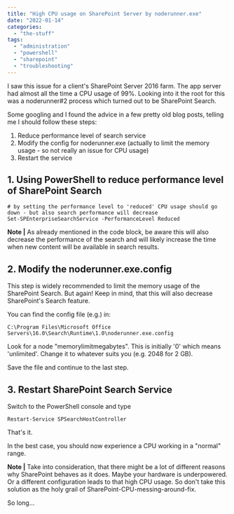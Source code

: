 ```yaml
---
title: "High CPU usage on SharePoint Server by noderunner.exe"
date: "2022-01-14"
categories: 
  - "the-stuff"
tags: 
  - "administration"
  - "powershell"
  - "sharepoint"
  - "troubleshooting"
---
```


I saw this issue for a client's SharePoint Server 2016 farm. The app server had almost all the time a CPU usage of 99%. Looking into it the root for this was a noderunner#2 process which turned out to be SharePoint Search.

Some googling and I found the advice in a few pretty old blog posts, telling me I should follow these steps:

1. Reduce performance level of search service
2. Modify the config for noderunner.exe (actually to limit the memory usage - so not really an issue for CPU usage)
3. Restart the service

## 1\. Using PowerShell to reduce performance level of SharePoint Search

```
# by setting the performance level to 'reduced' CPU usage should go down - but also search performance will decrease
Set-SPEnterpriseSearchService -PerformanceLevel Reduced
```

**Note |** As already mentioned in the code block, be aware this will also decrease the performance of the search and will likely increase the time when new content will be available in search results.

## 2\. Modify the noderunner.exe.config

This step is widely recommended to limit the memory usage of the SharePoint Search. But again! Keep in mind, that this will also decrease SharePoint's Search feature.

You can find the config file (e.g.) in:

```
C:\Program Files\Microsoft Office Servers\16.0\Search\Runtime\1.0\noderunner.exe.config
```

Look for a node "memorylimitmegabytes". This is initially '0' which means 'unlimited'. Change it to whatever suits you (e.g. 2048 for 2 GB).

Save the file and continue to the last step.

## 3\. Restart SharePoint Search Service

Switch to the PowerShell console and type

```
Restart-Service SPSearchHostController 
```

That's it.

In the best case, you should now experience a CPU working in a "normal" range.

**Note |** Take into consideration, that there might be a lot of different reasons why SharePoint behaves as it does. Maybe your hardware is underpowered. Or a different configuration leads to that high CPU usage. So don't take this solution as the holy grail of SharePoint-CPU-messing-around-fix.

So long...
